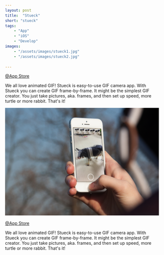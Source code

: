 ```yaml
---
layout: post
title:  "Stueck"
short: "stueck"
tags:
    - "App"
    - "iOS"
    - "Develop"
images: 
    - "/assets/images/stueck1.jpg"
    - "/assets/images/stueck2.jpg"

---
```

[@App Store](https://itunes.apple.com/tw/app/stueck-gif-camera/id1120576038?l=zh&mt=8)

We all love animated GIF! Stueck is easy-to-use GIF camera app. With Stueck you can create GIF frame-by-frame. It might be the simplest GIF creator. You just take pictures, aka. frames, and then set up speed, more turtle or more rabbit. That's it!

<!--more-->
![Gif it](/assets/images/stueck1.jpg)

[@App Store](https://itunes.apple.com/tw/app/stueck-gif-camera/id1120576038?l=zh&mt=8)

We all love animated GIF! Stueck is easy-to-use GIF camera app. With Stueck you can create GIF frame-by-frame. It might be the simplest GIF creator. You just take pictures, aka. frames, and then set up speed, more turtle or more rabbit. That's it!